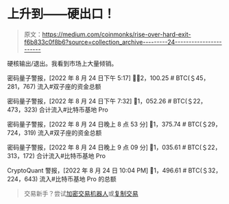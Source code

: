 # 上升到——硬出口！

> 原文：<https://medium.com/coinmonks/rise-over-hard-exit-f6b833c0f8b6?source=collection_archive---------24----------------------->

硬核输出/退出。我看到市场上大量倾销。

密码量子警报，[2022 年 8 月 24 日下午 5:17]
🚨🚨2，100.25 # BTC(＄45，281，767)
流入#双子座的资金总额

密码量子警报，[2022 年 8 月 24 日下午 7:32]
🚨1，052.26 # BTC(＄22，473，323)
合计流入#比特币基地 Pro

密码量子警报，[2022 年 8 月 24 日晚上 8 点 53 分]
🚨1，375.74 # BTC(＄29，724，319)
流入#双子座的资金总额

密码量子警报，[2022 年 8 月 24 日晚上 9 点 09 分]
🚨1，035.61 # BTC(＄22，313，172)
合计流入#比特币基地 Pro

CryptoQuant 警报，[2022 年 8 月 24 日 10:04 PM]
🚨1，496.61 # BTC(＄32，224，643)
流入#比特币基地 Pro 的总额

> 交易新手？尝试[加密交易机器人](/coinmonks/crypto-trading-bot-c2ffce8acb2a)或[复制交易](/coinmonks/top-10-crypto-copy-trading-platforms-for-beginners-d0c37c7d698c)